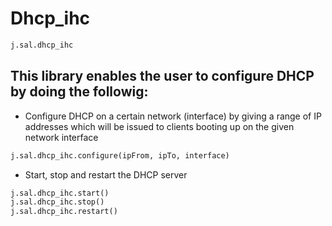 # Dhcp_ihc

```python
j.sal.dhcp_ihc
```

## This library enables the user to configure DHCP by doing the followig:

- Configure DHCP on a certain network (interface) by giving a range of IP addresses which will be issued to clients booting up on the given network interface

```python
j.sal.dhcp_ihc.configure(ipFrom, ipTo, interface)
```

- Start, stop and restart the DHCP server

```python
j.sal.dhcp_ihc.start()
j.sal.dhcp_ihc.stop()
j.sal.dhcp_ihc.restart()
```
